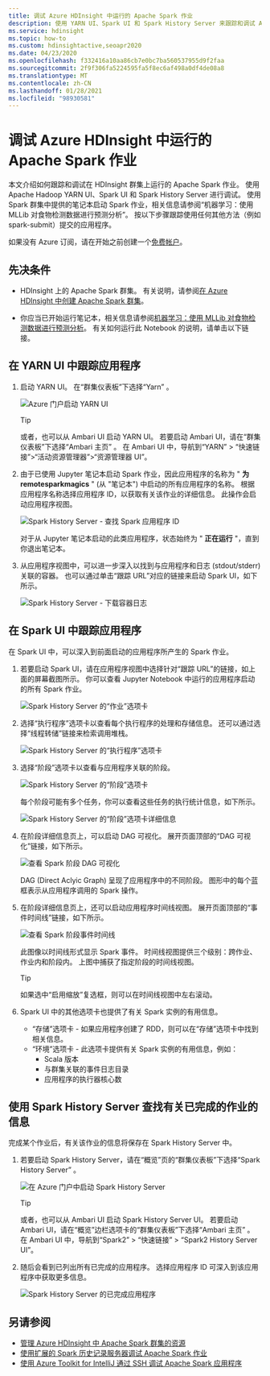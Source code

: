 ```yaml
---
title: 调试 Azure HDInsight 中运行的 Apache Spark 作业
description: 使用 YARN UI、Spark UI 和 Spark History Server 来跟踪和调试 Azure HDInsight 中的 Spark 群集上运行的作业
ms.service: hdinsight
ms.topic: how-to
ms.custom: hdinsightactive,seoapr2020
ms.date: 04/23/2020
ms.openlocfilehash: f332416a10aa86cb7e0bc7ba560537955d9f2faa
ms.sourcegitcommit: 2f9f306fa5224595fa5f8ec6af498a0df4de08a8
ms.translationtype: MT
ms.contentlocale: zh-CN
ms.lasthandoff: 01/28/2021
ms.locfileid: "98930581"
---
```

# <a name="debug-apache-spark-jobs-running-on-azure-hdinsight"></a>调试 Azure HDInsight 中运行的 Apache Spark 作业

本文介绍如何跟踪和调试在 HDInsight 群集上运行的 Apache Spark 作业。 使用 Apache Hadoop YARN UI、Spark UI 和 Spark History Server 进行调试。 使用 Spark 群集中提供的笔记本启动 Spark 作业，相关信息请参阅“机器学习：使用 MLLib 对食物检测数据进行预测分析”。 按以下步骤跟踪使用任何其他方法（例如 spark-submit）提交的应用程序。

如果没有 Azure 订阅，请在开始之前创建一个[免费帐户](https://azure.microsoft.com/free/?WT.mc_id=A261C142F)。

## <a name="prerequisites"></a>先决条件

* HDInsight 上的 Apache Spark 群集。 有关说明，请参阅[在 Azure HDInsight 中创建 Apache Spark 群集](apache-spark-jupyter-spark-sql.md)。

* 你应当已开始运行笔记本，相关信息请参阅[机器学习：使用 MLLib 对食物检测数据进行预测分析](apache-spark-machine-learning-mllib-ipython.md)。 有关如何运行此 Notebook 的说明，请单击以下链接。  

## <a name="track-an-application-in-the-yarn-ui"></a>在 YARN UI 中跟踪应用程序

1. 启动 YARN UI。 在“群集仪表板”下选择“Yarn” 。

    ![Azure 门户启动 YARN UI](./media/apache-spark-job-debugging/launch-apache-yarn-ui.png)

   > [!TIP]  
   > 或者，也可以从 Ambari UI 启动 YARN UI。 若要启动 Ambari UI，请在“群集仪表板”下选择“Ambari 主页” 。 在 Ambari UI 中，导航到“YARN” > “快速链接”>“活动资源管理器”>“资源管理器 UI”。

2. 由于已使用 Jupyter 笔记本启动 Spark 作业，因此应用程序的名称为 " **为 remotesparkmagics** " (从 "笔记本") 中启动的所有应用程序的名称。 根据应用程序名称选择应用程序 ID，以获取有关该作业的详细信息。 此操作会启动应用程序视图。

    ![Spark History Server - 查找 Spark 应用程序 ID](./media/apache-spark-job-debugging/find-application-id1.png)

    对于从 Jupyter 笔记本启动的此类应用程序，状态始终为 " **正在运行** "，直到你退出笔记本。

3. 从应用程序视图中，可以进一步深入以找到与应用程序和日志 (stdout/stderr) 关联的容器。 也可以通过单击“跟踪 URL”对应的链接来启动 Spark UI，如下所示。

    ![Spark History Server - 下载容器日志](./media/apache-spark-job-debugging/download-container-logs.png)

## <a name="track-an-application-in-the-spark-ui"></a>在 Spark UI 中跟踪应用程序

在 Spark UI 中，可以深入到前面启动的应用程序所产生的 Spark 作业。

1. 若要启动 Spark UI，请在应用程序视图中选择针对“跟踪 URL”的链接，如上面的屏幕截图所示。 你可以查看 Jupyter Notebook 中运行的应用程序启动的所有 Spark 作业。

    ![Spark History Server 的“作业”选项卡](./media/apache-spark-job-debugging/view-apache-spark-jobs.png)

2. 选择“执行程序”选项卡以查看每个执行程序的处理和存储信息。 还可以通过选择“线程转储”链接来检索调用堆栈。

    ![Spark History Server 的“执行程序”选项卡](./media/apache-spark-job-debugging/view-spark-executors.png)

3. 选择“阶段”选项卡以查看与应用程序关联的阶段。

    ![Spark History Server 的“阶段”选项卡](./media/apache-spark-job-debugging/view-apache-spark-stages.png "查看 Spark 阶段")

    每个阶段可能有多个任务，你可以查看这些任务的执行统计信息，如下所示。

    ![Spark History Server 的“阶段”选项卡详细信息](./media/apache-spark-job-debugging/view-spark-stages-details.png "查看 Spark 阶段详细信息")

4. 在阶段详细信息页上，可以启动 DAG 可视化。 展开页面顶部的“DAG 可视化”链接，如下所示。

    ![查看 Spark 阶段 DAG 可视化](./media/apache-spark-job-debugging/view-spark-stages-dag-visualization.png)

    DAG (Direct Aclyic Graph) 呈现了应用程序中的不同阶段。 图形中的每个蓝框表示从应用程序调用的 Spark 操作。

5. 在阶段详细信息页上，还可以启动应用程序时间线视图。 展开页面顶部的“事件时间线”链接，如下所示。

    ![查看 Spark 阶段事件时间线](./media/apache-spark-job-debugging/view-spark-stages-event-timeline.png)

    此图像以时间线形式显示 Spark 事件。 时间线视图提供三个级别：跨作业、作业内和阶段内。 上图中捕获了指定阶段的时间线视图。

   > [!TIP]  
   > 如果选中“启用缩放”复选框，则可以在时间线视图中左右滚动。

6. Spark UI 中的其他选项卡也提供了有关 Spark 实例的有用信息。

   * “存储”选项卡 - 如果应用程序创建了 RDD，则可以在“存储”选项卡中找到相关信息。
   * “环境”选项卡 - 此选项卡提供有关 Spark 实例的有用信息，例如：
     * Scala 版本
     * 与群集关联的事件日志目录
     * 应用程序的执行器核心数

## <a name="find-information-about-completed-jobs-using-the-spark-history-server"></a>使用 Spark History Server 查找有关已完成的作业的信息

完成某个作业后，有关该作业的信息将保存在 Spark History Server 中。

1. 若要启动 Spark History Server，请在“概览”页的“群集仪表板”下选择“Spark History Server”  。

    ![在 Azure 门户中启动 Spark History Server](./media/apache-spark-job-debugging/launch-spark-history-server.png "启动 Spark History Server1")

   > [!TIP]  
   > 或者，也可以从 Ambari UI 启动 Spark History Server UI。 若要启动 Ambari UI，请在“概览”边栏选项卡的“群集仪表板”下选择“Ambari 主页” 。 在 Ambari UI 中，导航到“Spark2” > “快速链接” > “Spark2 History Server UI”。

2. 随后会看到已列出所有已完成的应用程序。 选择应用程序 ID 可深入到该应用程序中获取更多信息。

    ![Spark History Server 的已完成应用程序](./media/apache-spark-job-debugging/view-completed-applications.png "启动 Spark History Server2")

## <a name="see-also"></a>另请参阅

* [管理 Azure HDInsight 中 Apache Spark 群集的资源](apache-spark-resource-manager.md)
* [使用扩展的 Spark 历史记录服务器调试 Apache Spark 作业](apache-azure-spark-history-server.md)
* [使用 Azure Toolkit for IntelliJ 通过 SSH 调试 Apache Spark 应用程序](apache-spark-intellij-tool-debug-remotely-through-ssh.md)
